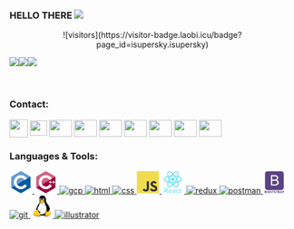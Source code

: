 ### HELLO THERE <img src="https://github.com/TheDudeThatCode/TheDudeThatCode/blob/master/Assets/Hi.gif" width="29px">

<p align="center"> ![visitors](https://visitor-badge.laobi.icu/badge?page_id=isupersky.isupersky) </p>

<p align="left"><img src="https://github-readme-stats.vercel.app/api?username=4Marsha1&show_icons=true&theme=tokyonight&locale=en" /><img src="https://github-readme-stats.vercel.app/api/top-langs?username=4Marsha1&show_icons=true&theme=tokyonight&locale=en&layout=compact"  /><img src="https://github-readme-streak-stats.herokuapp.com?user=4Marsha1&theme=tokyonight" />
</p>
<br/>

### Contact: 
<p align="left">
<a href="mailto:abhishekbharadwaz22@gmail.com" target="blank"><img align="center" width="32px" height="32px" src="https://img.icons8.com/color/48/000000/gmail-new.png"/></a>
<a href="https://www.linkedin.com/in/abhishek-bharadwaz-458993192/" target="blank"><img align="center" src="https://raw.githubusercontent.com/rahuldkjain/github-profile-readme-generator/master/src/images/icons/Social/linked-in-alt.svg" height="27" width="30" /></a>
<a href="https://www.leetcode.com/_Marsha1" target="blank"><img align="center" src="https://raw.githubusercontent.com/rahuldkjain/github-profile-readme-generator/master/src/images/icons/Social/leet-code.svg" height="30" width="40" /></a>
<a href="https://auth.geeksforgeeks.org/user/marshal06969/profile" target="blank"><img align="center" src="https://raw.githubusercontent.com/rahuldkjain/github-profile-readme-generator/master/src/images/icons/Social/geeks-for-geeks.svg" height="30" width="40" /></a>
<a href="https://discordapp.com/users/443832280012816386" target="blank"><img align="center" src="https://raw.githubusercontent.com/rahuldkjain/github-profile-readme-generator/master/src/images/icons/Social/discord.svg" height="30" width="40" /></a>
<a href="https://open.spotify.com/user/31m62qmxje45gzatufyoaz4p2khi" target="blank"><img align="center" src="https://github.com/rahuldkjain/github-profile-readme-generator/blob/master/src/images/icons/Social/spotify.svg" height="30" width="40" /></a>
<a href="https://twitter.com/Abhishek0696" target="blank"><img align="center" src="https://raw.githubusercontent.com/rahuldkjain/github-profile-readme-generator/master/src/images/icons/Social/twitter.svg" height="30" width="40" /></a>
<a href="https://www.facebook.com/bharadwaz.abhishek/" target="blank"><img align="center" src="https://raw.githubusercontent.com/rahuldkjain/github-profile-readme-generator/master/src/images/icons/Social/facebook.svg" height="30" width="40" /></a>
<a href="https://www.instagram.com/bharadwaz_abhishek/?hl=en" target="blank"><img align="center" src="https://raw.githubusercontent.com/rahuldkjain/github-profile-readme-generator/master/src/images/icons/Social/instagram.svg" height="30" width="40" /></a>
</p>

### Languages & Tools: 
<p align="left"> 
<a href="https://www.cprogramming.com/" target="_blank"> <img src="https://raw.githubusercontent.com/devicons/devicon/master/icons/c/c-original.svg" alt="c" width="40" height="40"/> </a> <a href="https://www.w3schools.com/cpp/" target="_blank"> <img src="https://raw.githubusercontent.com/devicons/devicon/master/icons/cplusplus/cplusplus-original.svg" alt="cplusplus" width="40" height="40"/> </a><a href="https://cloud.google.com/" target="_blank"> <img src="https://github.com/rahuldkjain/github-profile-readme-generator/blob/master/src/images/icons/Devops/gcp.svg" alt="gcp" width="40" height="40"/> </a><a href="https://www.w3schools.com/html/" target="_blank"> <img src="https://github.com/rahuldkjain/github-profile-readme-generator/blob/master/src/images/icons/FrontendDevelopment/html.svg" alt="html" width="40" height="40"/> </a> <a href="https://www.w3schools.com/css/" target="_blank"> <img src="https://github.com/rahuldkjain/github-profile-readme-generator/blob/master/src/images/icons/FrontendDevelopment/css.svg" alt="css" width="40" height="40"/> </a> <a href="https://developer.mozilla.org/en-US/docs/Web/JavaScript" target="_blank"> <img src="https://raw.githubusercontent.com/devicons/devicon/master/icons/javascript/javascript-original.svg" alt="javascript" width="40" height="40"/> </a><a href="https://reactjs.org/" target="_blank"> <img src="https://raw.githubusercontent.com/devicons/devicon/master/icons/react/react-original-wordmark.svg" alt="react" width="40" height="40"/> </a> <a href="https://redux.js.org/" target="_blank"> <img src="https://github.com/rahuldkjain/github-profile-readme-generator/blob/master/src/images/icons/FrontendDevelopment/redux.svg" alt="redux" width="40" height="40"/> </a> <a href="https://learning.postman.com/docs/getting-started/introduction/" target="_blank"> <img src="https://github.com/rahuldkjain/github-profile-readme-generator/blob/master/src/images/icons/Software/postman.svg" alt="postman" width="40" height="40"/> </a> <a href="https://getbootstrap.com" target="_blank"> <img src="https://raw.githubusercontent.com/devicons/devicon/master/icons/bootstrap/bootstrap-plain-wordmark.svg" alt="bootstrap" width="40" height="40"/> </a><a href="https://git-scm.com/" target="_blank"> <img src="https://www.vectorlogo.zone/logos/git-scm/git-scm-icon.svg" alt="git" width="40" height="40"/> </a> <a href="https://www.linux.org/" target="_blank"> <img src="https://raw.githubusercontent.com/devicons/devicon/master/icons/linux/linux-original.svg" alt="linux" width="40" height="40"/> </a> <a href="https://helpx.adobe.com/in/support/illustrator.html?promoid=YSYYG8WM&mv=other" target="_blank"> <img src="https://github.com/rahuldkjain/github-profile-readme-generator/blob/master/src/images/icons/Software/illustrator.svg" alt="illustrator" width="40" height="40"/> </a> 
</p>
